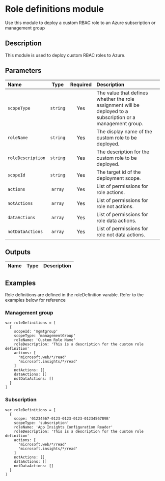 # Role definitions module

Use this module to deploy a custom RBAC role to an Azure subscription or management group

## Description

This module is used to deploy custom RBAC roles to Azure.

## Parameters

| Name              | Type     | Required | Description                                                                                                  |
| :---------------- | :------: | :------: | :----------------------------------------------------------------------------------------------------------- |
| `scopeType`       | `string` | Yes      | The value that defines whether the role assignment will be deployed to a subscription or a management group. |
| `roleName`        | `string` | Yes      | The display name of the custom role to be deployed.                                                          |
| `roleDescription` | `string` | Yes      | The description for the custom role to be deployed.                                                          |
| `scopeId`         | `string` | Yes      | The target id of the deployment scope.                                                                       |
| `actions`         | `array`  | Yes      | List of permissions for role actions.                                                                        |
| `notActions`      | `array`  | Yes      | List of permissions for role not actions.                                                                    |
| `dataActions`     | `array`  | Yes      | List of permissions for role data actions.                                                                   |
| `notDataActions`  | `array`  | Yes      | List of permissions for role not data actions.                                                               |

## Outputs

| Name | Type | Description |
| :--- | :--: | :---------- |

## Examples

Role definitions are defined in the roleDefinition varable. Refer to the examples below for reference

### Management group

```
var roleDefinitions = [
  {
    scopeId: 'mgmtgroup'
    scopeType: 'managementGroup'
    roleName: 'Custom Role Name'
    roleDescription: 'This is a description for the custom role definition'
    actions: [
      'microsoft.web/*/read'
      'microsoft.insights/*/read'
    ]
    notActions: []
    dataActions: []
    notDataActions: []
  }
]
```

### Subscription

```
var roleDefinitions = [
  {
    scope: '01234567-0123-0123-0123-0123456789B'
    scopeType: 'subscription'
    roleName: 'App Insights Configuration Reader'
    roleDescription: 'This is a description for the custom role definition'
    actions: [
      'microsoft.web/*/read'
      'microsoft.insights/*/read'
    ]
    notActions: []
    dataActions: []
    notDataActions: []
  }
]
```